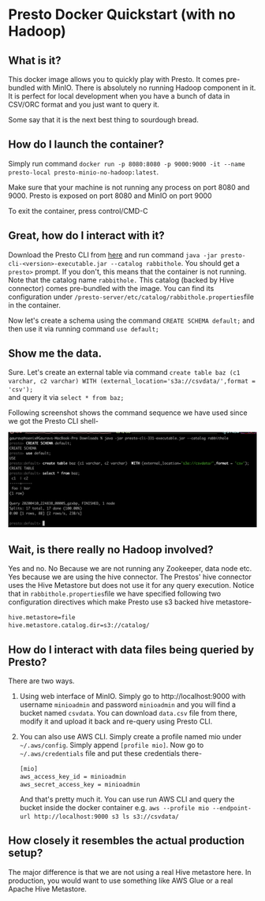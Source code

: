 
# Presto Docker Quickstart (with no Hadoop)  
  
## What is it?  
  
This docker image allows you to quickly play with Presto. It comes pre-bundled with MinIO. There is absolutely no running Hadoop component in it. It is perfect for local development when you have a bunch of data in CSV/ORC format and you just want to query it.  
  
Some say that it is the next best thing to sourdough bread.  
  
## How do I launch the container?  
Simply run command `docker run -p 8080:8080 -p 9000:9000 -it --name presto-local presto-minio-no-hadoop:latest`.  
  
Make sure that your machine is not running any process on port 8080 and 9000. Presto is exposed on port 8080 and MinIO on port 9000  

To exit the container, press control/CMD-C
  
## Great, how do I interact with it?  
Download the Presto CLI from [here](https://prestosql.io/docs/current/installation/cli.html) and run command `java -jar presto-cli-<version>-executable.jar --catalog rabbithole`. You should get a `presto>` prompt. If you don't, this means that the container is not running. Note that the catalog name `rabbithole.` This catalog (backed by Hive connector) comes pre-bundled with the image. You can find its configuration under `/presto-server/etc/catalog/rabbithole.properties`file in the container.  
  
Now let's create a schema using the command `CREATE SCHEMA default;` and then use it via running command `use default;`  
  
## Show me the data.  
Sure. Let's create an external table via command `create table baz (c1 varchar, c2 varchar) WITH (external_location='s3a://csvdata/',format = 'csv');`  
and query it via `select * from baz;`  

Following screenshot shows the command sequence we have used since we got the Presto CLI shell- 

![example shell](https://github.com/gauravphoenix/presto-local-no-hadoop/blob/master/shell.png)

  
## Wait, is there really no Hadoop involved?  
Yes and no. No Because we are not running any Zookeeper, data node etc. Yes because we are using the hive connector. The Prestos' hive connector uses the Hive Metastore but does not use it for any query execution. Notice that in `rabbithole.properties`file we have specified following two configuration directives which make Presto use s3 backed hive metastore-  
```  
hive.metastore=file  
hive.metastore.catalog.dir=s3://catalog/  
```  
  
## How do I interact with data files being queried by Presto?  
There are two ways.  
  
1) Using web interface of MinIO. Simply go to http://localhost:9000 with username `minioadmin` and password `minioadmin` and you will find a bucket named `csvdata`. You can download `data.csv` file from there, modify it and upload it back and re-query using Presto CLI.  
  
2) You can also use AWS CLI. Simply create a profile named mio under `~/.aws/config`. Simply append `[profile mio]`. Now go to `~/.aws/credentials` file and put these credentials there-  
	```  
	[mio]  
	aws_access_key_id = minioadmin  
	aws_secret_access_key = minioadmin  
	```  
	And that's pretty much it. You can use run AWS CLI and query the bucket inside the docker container e.g. `aws --profile mio --endpoint-url http://localhost:9000 s3 ls s3://csvdata/`  
  
  
## How closely it resembles the actual production setup?  
  
The major difference is that we are not using a real Hive metastore here. In production, you would want to use something like AWS Glue or a real Apache Hive Metastore.
